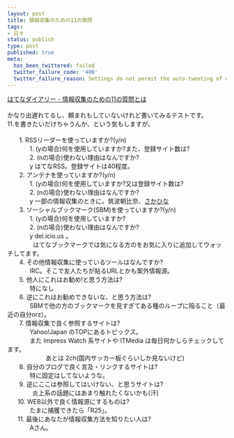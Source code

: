 ```yaml
---
layout: post
title: 情報収集のための11の質問
tags:
- 日々
status: publish
type: post
published: true
meta:
  has_been_twittered: failed
  twitter_failure_code: '400'
  twitter_failure_reason: Settings do not permit the auto-tweeting of old posts
---
```

<a title="はてなダイアリー - 情報収集のための11の質問とは" href="http://d.hatena.ne.jp/keyword/%be%f0%ca%f3%bc%fd%bd%b8%a4%ce%a4%bf%a4%e1%a4%ce11%a4%ce%bc%c1%cc%e4">はてなダイアリー - 情報収集のための11の質問とは</a> <br /><br />かなり出遅れてるし、頼まれもしていないけれど書いてみるテストです。<br />11.を書きたいだけちゃうんか、という気もしますが。<br /><br />&nbsp;&nbsp;&nbsp;&nbsp;&nbsp;&nbsp; 1. RSSリーダーを使っていますか?(y/n)<br />&nbsp;&nbsp;&nbsp;&nbsp;&nbsp;&nbsp;&nbsp;&nbsp;&nbsp;&nbsp;&nbsp;&nbsp; 1. (yの場合)何を使用していますか?また、登録サイト数は?<br />&nbsp;&nbsp;&nbsp;&nbsp;&nbsp;&nbsp;&nbsp;&nbsp;&nbsp;&nbsp;&nbsp;&nbsp; 2. (nの場合)使わない理由はなんですか?<br />&nbsp;&nbsp;&nbsp;&nbsp;&nbsp;&nbsp;&nbsp;&nbsp;&nbsp;&nbsp;&nbsp;&nbsp; y はてなRSS。登録サイトは40程度。<br />&nbsp;&nbsp;&nbsp;&nbsp;&nbsp;&nbsp; 2. アンテナを使っていますか?(y/n)<br />&nbsp;&nbsp;&nbsp;&nbsp;&nbsp;&nbsp;&nbsp;&nbsp;&nbsp;&nbsp;&nbsp;&nbsp; 1. (yの場合)何を使用していますか?又は登録サイト数は?<br />&nbsp;&nbsp;&nbsp;&nbsp;&nbsp;&nbsp;&nbsp;&nbsp;&nbsp;&nbsp;&nbsp;&nbsp; 2. (nの場合)使わない理由はなんですか?<br />&nbsp;&nbsp;&nbsp;&nbsp;&nbsp;&nbsp;&nbsp;&nbsp;&nbsp;&nbsp;&nbsp;&nbsp; y 一部の情報収集のときに。筑波朝比奈、<a target="_self" href="http://masawo.matrix.jp/hina/">さかひな</a><br />&nbsp;&nbsp;&nbsp;&nbsp;&nbsp;&nbsp; 3. ソーシャルブックマーク(SBM)を使っていますか?(y/n)<br />&nbsp;&nbsp;&nbsp;&nbsp;&nbsp;&nbsp;&nbsp;&nbsp;&nbsp;&nbsp;&nbsp;&nbsp; 1. (yの場合)何を使用していますか?<br />&nbsp;&nbsp;&nbsp;&nbsp;&nbsp;&nbsp;&nbsp;&nbsp;&nbsp;&nbsp;&nbsp;&nbsp; 2. (nの場合)使わない理由はなんですか?<br />&nbsp;&nbsp;&nbsp;&nbsp;&nbsp;&nbsp;&nbsp;&nbsp;&nbsp;&nbsp;&nbsp;&nbsp; y del.icio.us 。 <br />&nbsp;&nbsp;&nbsp;&nbsp;&nbsp;&nbsp;&nbsp;&nbsp;&nbsp;&nbsp;&nbsp;&nbsp;&nbsp;&nbsp; はてなブックマークでは気になる方のをお気に入りに追加してウォッチしてます。<br />&nbsp;&nbsp;&nbsp;&nbsp;&nbsp;&nbsp; 4. その他情報収集に使っているツールはなんですか?<br />&nbsp;&nbsp;&nbsp;&nbsp;&nbsp;&nbsp;&nbsp;&nbsp;&nbsp;&nbsp;&nbsp;&nbsp; IRC。そこで友人たちが貼るURLとかも案外情報源。<br />&nbsp;&nbsp;&nbsp;&nbsp;&nbsp;&nbsp; 5. 他人にこれはお勧め!と思う方法は?<br />&nbsp;&nbsp;&nbsp;&nbsp;&nbsp;&nbsp;&nbsp;&nbsp;&nbsp;&nbsp;&nbsp;&nbsp; 特になし<br />&nbsp;&nbsp;&nbsp;&nbsp;&nbsp;&nbsp; 6. 逆にこれはお勧めできないな、と思う方法は?<br />&nbsp;&nbsp;&nbsp;&nbsp;&nbsp;&nbsp;&nbsp;&nbsp;&nbsp;&nbsp;&nbsp;&nbsp; SBMで他の方のブックマークを見すぎてある種のループに陥ること（最近の自分orz）。<br />&nbsp;&nbsp;&nbsp;&nbsp;&nbsp;&nbsp; 7. 情報収集で良く参照するサイトは?<br />&nbsp;&nbsp;&nbsp;&nbsp;&nbsp;&nbsp;&nbsp;&nbsp;&nbsp;&nbsp;&nbsp;&nbsp; Yahoo!Japan のTOPにあるトピックス。<br />&nbsp;&nbsp;&nbsp;&nbsp;&nbsp;&nbsp;&nbsp;&nbsp;&nbsp;&nbsp;&nbsp;&nbsp; また Impress Watch 系サイトや ITMedia は毎日何かしらチェックしてます。<br />　　　　　　 あとは 2ch(国内サッカー板ぐらいしか見ないけど)<br />&nbsp;&nbsp;&nbsp;&nbsp;&nbsp;&nbsp; 8. 自分のブログで良く言及・リンクするサイトは?<br />&nbsp;&nbsp;&nbsp;&nbsp;&nbsp;&nbsp;&nbsp;&nbsp;&nbsp;&nbsp;&nbsp;&nbsp; 特に固定はしてないような。<br />&nbsp;&nbsp;&nbsp;&nbsp;&nbsp;&nbsp; 9. 逆にここは参照してはいけない、と思うサイトは?<br />　&nbsp;&nbsp;&nbsp;&nbsp;&nbsp;&nbsp;&nbsp;&nbsp;&nbsp;&nbsp; 炎上系の話題にはあまり触れたくないかも(汗)<br />&nbsp;&nbsp;&nbsp;&nbsp;&nbsp; 10. WEB以外で良く情報源にするものは?<br />&nbsp;&nbsp;&nbsp;&nbsp;&nbsp;&nbsp;&nbsp;&nbsp;&nbsp;&nbsp;&nbsp;&nbsp; たまに捕獲できたら「R25」。<br />&nbsp;&nbsp;&nbsp;&nbsp;&nbsp; 11. 最後にあなたが情報収集方法を知りたい人は?<br />&nbsp;&nbsp;&nbsp;&nbsp;&nbsp;&nbsp;&nbsp;&nbsp;&nbsp;&nbsp;&nbsp;&nbsp; Aさん。<br /><br />
